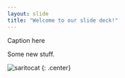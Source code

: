 ```yaml
---
layout: slide
title: "Welcome to our slide deck!"
---
```


Caption here

Some new stuff.

![saritocat](https://octodex.github.com/images/saritocat.png)
{: .center}
